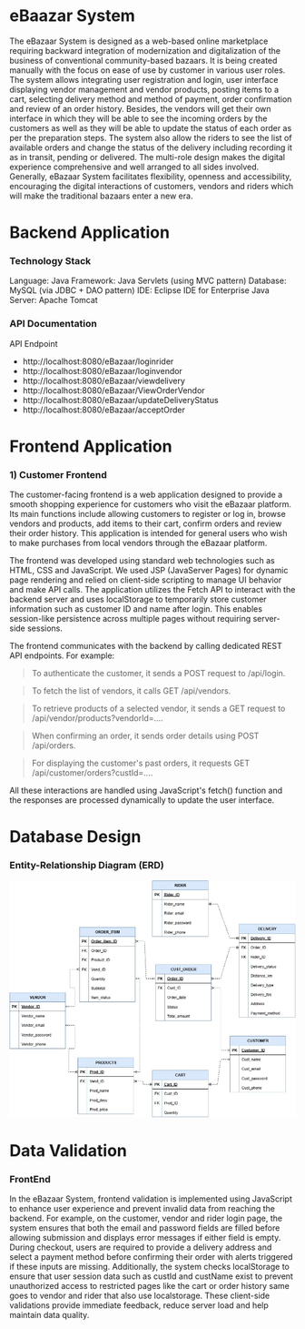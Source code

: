 # eBaazar System
The eBazaar System is designed as a web-based online marketplace requiring backward integration of modernization and digitalization of the business of conventional community-based bazaars. It is being created manually with the focus on ease of use by customer in various user roles. The system allows integrating user registration and login, user interface displaying vendor management and vendor products, posting items to a cart, selecting delivery method and method of payment, order confirmation and review of an order history. Besides, the vendors will get their own interface in which they will be able to see the incoming orders by the customers as well as they will be able to update the status of each order as per the preparation steps. The system also allow the riders to see the list of available orders and change the status of the delivery including recording it as in transit, pending or delivered. The multi-role design makes the digital experience comprehensive and well arranged to all sides involved. Generally, eBazaar System facilitates flexibility, openness and accessibility, encouraging the digital interactions of customers, vendors and riders which will make the traditional bazaars enter a new era.

# Backend Application
### Technology Stack
Language: Java
Framework: Java Servlets (using MVC pattern)
Database: MySQL (via JDBC + DAO pattern)
IDE: Eclipse IDE for Enterprise Java
Server: Apache Tomcat

### API Documentation
API Endpoint
- http://localhost:8080/eBazaar/loginrider
- http://localhost:8080/eBazaar/loginvendor
- http://localhost:8080/eBazaar/viewdelivery
- http://localhost:8080/eBazaar/ViewOrderVendor
- http://localhost:8080/eBazaar/updateDeliveryStatus
- http://localhost:8080/eBazaar/acceptOrder




# Frontend Application
### 1) Customer Frontend
   The customer-facing frontend is a web application designed to provide a smooth shopping experience for customers who visit the eBazaar platform. Its main functions include allowing customers to register or log in, browse vendors and products, add items to their cart, confirm orders and review their order history. This application is intended for general users who wish to make purchases from local vendors through the eBazaar platform.

The frontend was developed using standard web technologies such as HTML, CSS and JavaScript. We used JSP (JavaServer Pages) for dynamic page rendering and relied on client-side scripting to manage UI behavior and make API calls. The application utilizes the Fetch API to interact with the backend server and uses localStorage to temporarily store customer information such as customer ID and name after login. This enables session-like persistence across multiple pages without requiring server-side sessions.

The frontend communicates with the backend by calling dedicated REST API endpoints. For example:

  > To authenticate the customer, it sends a POST request to /api/login.

  > To fetch the list of vendors, it calls GET /api/vendors.

  > To retrieve products of a selected vendor, it sends a GET request to /api/vendor/products?vendorId=....

  > When confirming an order, it sends order details using POST /api/orders.

  > For displaying the customer's past orders, it requests GET /api/customer/orders?custId=....

All these interactions are handled using JavaScript's fetch() function and the responses are processed dynamically to update the user interface.

# Database Design
### Entity-Relationship Diagram (ERD)
![eBazaar ERD](eBazaar.jpg)

# Data Validation

### FrontEnd
In the eBazaar System, frontend validation is implemented using JavaScript to enhance user experience and prevent invalid data from reaching the backend. For example, on the customer, vendor and rider login page, the system ensures that both the email and password fields are filled before allowing submission and displays error messages if either field is empty. During checkout, users are required to provide a delivery address and select a payment method before confirming their order with alerts triggered if these inputs are missing. Additionally, the system checks localStorage to ensure that user session data such as custId and custName exist to  prevent unauthorized access to restricted pages like the cart or order history same goes to vendor and rider  that also use localstorage. These client-side validations provide immediate feedback, reduce server load and help maintain data quality.

